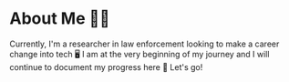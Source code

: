 # About Me 💃🏽
Currently, I'm a researcher in law enforcement looking to make a career change into tech 🖥️ 
I am at the very beginning of my journey and I will continue to document my progress here 🫣
Let's go! 


<!--
**mecooper2/mecooper2** is a ✨ _special_ ✨ repository because its `README.md` (this file) appears on your GitHub profile.

Here are some ideas to get you started:

- 🔭 I’m currently working on ...
- 🌱 I’m currently learning ...
- 👯 I’m looking to collaborate on ...
- 🤔 I’m looking for help with ...
- 💬 Ask me about ...
- 📫 How to reach me: ...
- 😄 Pronouns: ...
- ⚡ Fun fact: ...
-->
